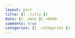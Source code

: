 ```yaml
---
layout: post
title: {{ .title }}
date: {{ .date }} +0900
comments: true
categories: {{ .categories }}
---
```


<!-- write here ↓ -->
<!-- write here ↑ -->
